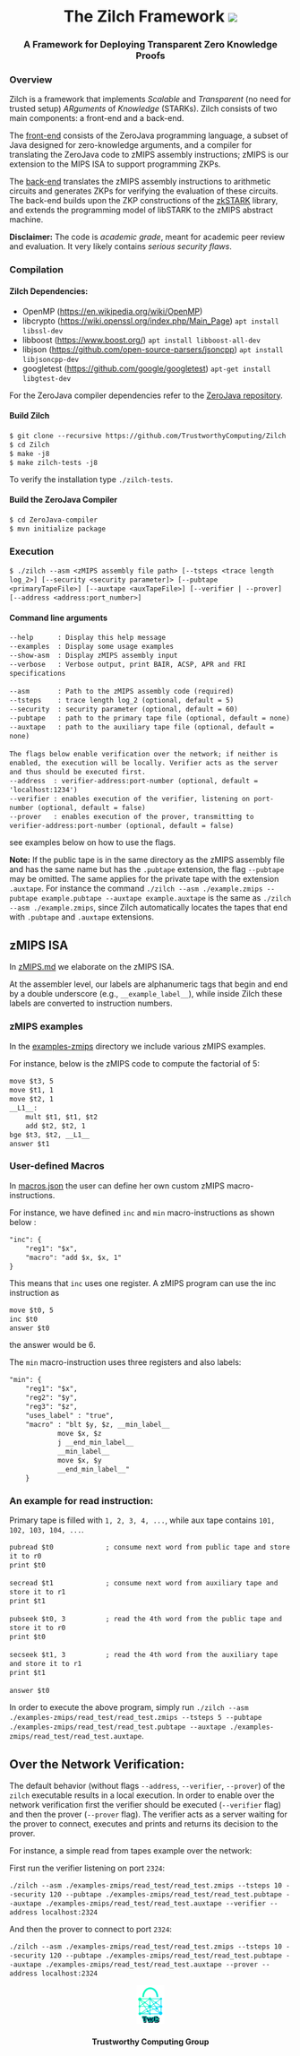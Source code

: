 <h1 align="center">The Zilch Framework <a href="https://github.com/TrustworthyComputing/Zilch/blob/master/LICENSE"><img src="https://img.shields.io/badge/license-MIT-blue.svg"></a> </h1>
<h3 align="center">A Framework for Deploying Transparent Zero Knowledge Proofs</h3>


### Overview
Zilch is a framework that implements _Scalable_ and _Transparent_ (no need for trusted setup) _ARguments_ of _Knowledge_ (STARKs).
Zilch consists of two main components: a front-end and a back-end.


The [front-end](https://github.com/TrustworthyComputing/ZeroJava-compiler) consists of the ZeroJava programming language, a subset of Java designed for zero-knowledge arguments, and a compiler for translating the ZeroJava code to zMIPS assembly instructions; zMIPS is our extension to the MIPS ISA to support programming ZKPs.


The [back-end](https://github.com/TrustworthyComputing/Zilch) translates the zMIPS assembly instructions to arithmetic circuits and generates ZKPs for verifying the evaluation of these circuits.
The back-end builds upon the ZKP constructions of the [zkSTARK](https://eprint.iacr.org/2018/046) library, and extends the programming model of libSTARK to the zMIPS abstract machine.


__Disclaimer:__ The code is _academic grade_, meant for academic peer review and evaluation. It very likely contains _serious security flaws_.


### Compilation

#### Zilch Dependencies:
* OpenMP (https://en.wikipedia.org/wiki/OpenMP)
* libcrypto (https://wiki.openssl.org/index.php/Main_Page) `apt install libssl-dev`
* libboost (https://www.boost.org/) `apt install libboost-all-dev`
* libjson (https://github.com/open-source-parsers/jsoncpp) `apt install libjsoncpp-dev`
* googletest (https://github.com/google/googletest) `apt-get install libgtest-dev`

For the ZeroJava compiler dependencies refer to the [ZeroJava repository]().

#### Build Zilch
```
$ git clone --recursive https://github.com/TrustworthyComputing/Zilch
$ cd Zilch
$ make -j8
$ make zilch-tests -j8
```

To verify the installation type `./zilch-tests`.

#### Build the ZeroJava Compiler

```
$ cd ZeroJava-compiler
$ mvn initialize package
```

### Execution

```
$ ./zilch --asm <zMIPS assembly file path> [--tsteps <trace length log_2>] [--security <security parameter]> [--pubtape <primaryTapeFile>] [--auxtape <auxTapeFile>] [--verifier | --prover] [--address <address:port_number>]
```

#### Command line arguments
```
--help      : Display this help message
--examples  : Display some usage examples
--show-asm  : Display zMIPS assembly input
--verbose   : Verbose output, print BAIR, ACSP, APR and FRI specifications

--asm       : Path to the zMIPS assembly code (required)
--tsteps    : trace length log_2 (optional, default = 5)
--security  : security parameter (optional, default = 60)
--pubtape   : path to the primary tape file (optional, default = none)
--auxtape   : path to the auxiliary tape file (optional, default = none)

The flags below enable verification over the network; if neither is enabled, the execution will be locally. Verifier acts as the server and thus should be executed first.
--address  : verifier-address:port-number (optional, default = 'localhost:1234')
--verifier : enables execution of the verifier, listening on port-number (optional, default = false)
--prover   : enables execution of the prover, transmitting to verifier-address:port-number (optional, default = false)
```
see examples below on how to use the flags.

__Note:__ If the public tape is in the same directory as the zMIPS assembly file and has the same name but has the `.pubtape` extension, the flag `--pubtape` may be omitted. The same applies for the private tape with the extension `.auxtape`. For instance the command `./zilch --asm ./example.zmips --pubtape example.pubtape --auxtape example.auxtape` is the same as `./zilch --asm ./example.zmips`, since Zilch automatically locates the tapes that end with `.pubtape` and `.auxtape` extensions.


## zMIPS ISA
In [zMIPS.md](https://github.com/TrustworthyComputing/Zilch/tree/master/examples-zmips/zMIPS.md) we elaborate on the zMIPS ISA.


At the assembler level, our labels are alphanumeric tags that begin and end by a double underscore (e.g., `__example_label__`), while inside Zilch these labels are converted to instruction numbers.


### zMIPS examples
In the [examples-zmips](examples-zmips) directory we include various zMIPS examples.


For instance, below is the zMIPS code to compute the factorial of 5:
```
move $t3, 5
move $t1, 1
move $t2, 1
__L1__:
    mult $t1, $t1, $t2
    add $t2, $t2, 1
bge $t3, $t2, __L1__
answer $t1
```


### User-defined Macros
In [macros.json](https://github.com/TrustworthyComputing/Zilch/blob/master/framework/zilch/src/macros.json) the user can define her own custom zMIPS macro-instructions.

For instance, we have defined `inc` and `min` macro-instructions as shown below :
```
"inc": {
    "reg1": "$x",
    "macro": "add $x, $x, 1"
}
```
This means that `inc` uses one register. A zMIPS program can use the inc instruction as
```
move $t0, 5
inc $t0
answer $t0
```
the answer would be 6.

The `min` macro-instruction uses three registers and also labels:
```
"min": {
    "reg1": "$x",
    "reg2": "$y",
    "reg3": "$z",
    "uses_label" : "true",
    "macro" : "blt $y, $z, __min_label__
            move $x, $z
            j __end_min_label__
            __min_label__
            move $x, $y
            __end_min_label__"
    }
```


### An example for read instruction:
Primary tape is filled with `1, 2, 3, 4, ...`, while aux tape contains `101, 102, 103, 104, ...`.
```
pubread $t0             ; consume next word from public tape and store it to r0
print $t0

secread $t1             ; consume next word from auxiliary tape and store it to r1
print $t1

pubseek $t0, 3          ; read the 4th word from the public tape and store it to r0
print $t0

secseek $t1, 3          ; read the 4th word from the auxiliary tape and store it to r1
print $t1

answer $t0
```
In order to execute the above program, simply run `./zilch --asm ./examples-zmips/read_test/read_test.zmips --tsteps 5 --pubtape ./examples-zmips/read_test/read_test.pubtape --auxtape ./examples-zmips/read_test/read_test.auxtape`.




## Over the Network Verification:
The default behavior (without flags `--address`, `--verifier`, `--prover`) of the `zilch` executable results in a local execution.
In order to enable over the network verification first the verifier should be executed (`--verifier` flag) and then the prover (`--prover` flag).
The verifier acts as a server waiting for the prover to connect, executes and prints and returns its decision to the prover.

For instance, a simple read from tapes example over the network:

First run the verifier listening on port `2324`:
```
./zilch --asm ./examples-zmips/read_test/read_test.zmips --tsteps 10 --security 120 --pubtape ./examples-zmips/read_test/read_test.pubtape --auxtape ./examples-zmips/read_test/read_test.auxtape --verifier --address localhost:2324
```
And then the prover to connect to port `2324`:
```
./zilch --asm ./examples-zmips/read_test/read_test.zmips --tsteps 10 --security 120 --pubtape ./examples-zmips/read_test/read_test.pubtape --auxtape ./examples-zmips/read_test/read_test.auxtape --prover --address localhost:2324
```


<p align="center">
    <img src="./logos/twc.png" height="10%" width="10%">
</p>
<h4 align="center">Trustworthy Computing Group</h4>
